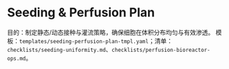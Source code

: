 # Seeding & Perfusion Plan

目的：制定静态/动态接种与灌流策略，确保细胞在体积分布均匀与有效渗透。
模板：`templates/seeding-perfusion-plan-tmpl.yaml`；清单：`checklists/seeding-uniformity.md`、`checklists/perfusion-bioreactor-ops.md`。

